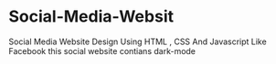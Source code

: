 # Social-Media-Websit
Social Media Website Design Using HTML , CSS And Javascript  Like Facebook
this social website contians dark-mode

